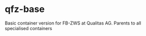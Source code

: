 # qfz-base
Basic container version for FB-ZWS at Qualitas AG. Parents to all specialised containers
